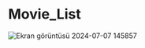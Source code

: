# Movie_List
![Ekran görüntüsü 2024-07-07 145857](https://github.com/yunusonec/Movie_List/assets/107077148/caaf6460-6919-4a7c-a239-984c372c80b2)
